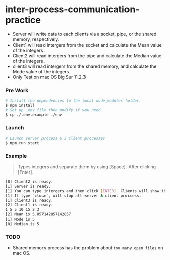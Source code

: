 # inter-process-communication-practice

* Server will write data to each clients via a socket, pipe, or the shared memory, respectively.
* Client1 will read intergers from the socket and calculate the Mean value of the integers.
* Client2 will read intergers from the pipe and calculate the Median value of the integers.
* client3 will read intergers from the shared memory, and calculate the Mode value of the integers.
* Only Test on mac OS Big Sur 11.2.3

### Pre Work
```bash
# Install the dependencies to the local node_modules folder.
$ npm install
# Set up .env file then modify if you need.
$ cp ./.env.example ./env
```

### Launch
```bash
# Launch server process & 3 client processes
$ npm run start
```

### Example
> Types integers and separate them by using [Space]. After clicking [Enter].
```bash
[0] Client2 is ready.
[1] Server is ready.
[1] You can type intergers and then click [ENTER]. Clients will show the mean, median, and mode of the input values.
[1] If type `close`, will stop all server & client proccess.
[1] Client3 is ready.
[2] Client1 is ready.
1 5 5 10 15 2 3
[2] Mean is 5.857142857142857
[1] Mode is 5
[0] Median is 5
```

### TODO
* Shared memory process has the problem about `too many open files` on mac OS.
